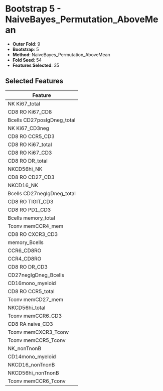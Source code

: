 # Bootstrap 5 - NaiveBayes_Permutation_AboveMean

- **Outer Fold**: 9
- **Bootstrap**: 5
- **Method**: NaiveBayes_Permutation_AboveMean
- **Fold Seed**: 54
- **Features Selected**: 35

## Selected Features

| Feature |
|---------|
| NK Ki67_total |
| CD8 RO Ki67_CD8 |
| Bcells CD27posIgDneg_total |
| NK Ki67_CD3neg |
| CD8 RO CCR5_CD3 |
| CD8 RO Ki67_total |
| CD8  RO Ki67_CD3 |
| CD8 RO DR_total |
| NKCD56hi_NK |
| CD8 RO CD27_CD3 |
| NKCD16_NK |
| Bcells CD27negIgDneg_total |
| CD8 RO TIGIT_CD3 |
| CD8 RO PD1_CD3 |
| Bcells memory_total |
| Tconv memCCR4_mem |
| CD8 RO CXCR3_CD3 |
| memory_Bcells |
| CCR6_CD8RO |
| CCR4_CD8RO |
| CD8 RO DR_CD3 |
| CD27negIgDneg_Bcells |
| CD16mono_myeloid |
| CD8 RO CCR5_total |
| Tconv memCD27_mem |
| NKCD56hi_total |
| Tconv memCCR6_CD3 |
| CD8 RA naive_CD3 |
| Tconv memCXCR3_Tconv |
| Tconv memCCR5_Tconv |
| NK_nonTnonB |
| CD14mono_myeloid |
| NKCD16_nonTnonB |
| NKCD56hi_nonTnonB |
| Tconv memCCR6_Tconv |
